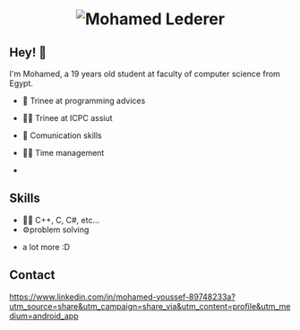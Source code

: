 <h1 align="center">
  <img src="https://raw.githubusercontent.com/mohamedlederer/mohamedlederer/master/name.svg" alt="Mohamed Lederer" />
</h1>

## Hey! 👋
I'm Mohamed, a 19 years old student at faculty of computer science from Egypt.

- 🦔 Trinee at programming advices

- 👨‍💻 Trinee at ICPC assiut

- 🦔 Comunication skills

- 👨‍💻 Time management
- 
## Skills
- 👨‍💻 C++, C, C#, etc...
- ⚙️problem solving
+ a lot more :D

## Contact
https://www.linkedin.com/in/mohamed-youssef-89748233a?utm_source=share&utm_campaign=share_via&utm_content=profile&utm_medium=android_app
